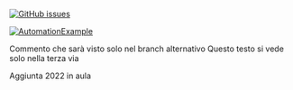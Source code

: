 <a href="https://github.com/PorfirioTramontana/CalendarTest/issues"><img alt="GitHub issues" src="https://img.shields.io/github/issues/PorfirioTramontana/CalendarTest"></a>

[![AutomationExample](https://github.com/PorfirioTramontana/CalendarTest/actions/workflows/main.yml/badge.svg?event=push)](https://github.com/PorfirioTramontana/CalendarTest/actions/workflows/main.yml)

Commento che sarà visto solo nel branch alternativo
Questo testo si vede solo nella terza via

Aggiunta 2022 in aula


